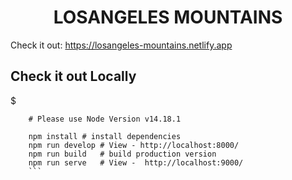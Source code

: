 <p align="center"> </p>
<h1 align="center">LOSANGELES MOUNTAINS</h1>

Check it out: https://losangeles-mountains.netlify.app


## Check it out Locally
$  
```shell 
    # Please use Node Version v14.18.1

    npm install # install dependencies
    npm run develop # View - http://localhost:8000/
    npm run build   # build production version
    npm run serve   # View -  http://localhost:9000/
    ```
